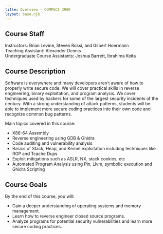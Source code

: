 ```yaml
---
title: Overview - COMPSCI 390R
layout: base.njk
---
```


## Course Staff
Instructors: Brian Levine, Steven Rossi, and Gilbert Hoermann<br>
Teaching Assistant: Alexander Dennis<br>
Undergraduate Course Assistants: Joshua Barrett, Ibrahima Keita

## Course Description
Software is everywhere and many developers aren't aware of how to properly write secure code. We
will cover practical skills in reverse engineering, binary exploitation, and program analysis. 
We cover techniques used by hackers for some of the largest security incidents of the century. With 
a strong understanding of attack patterns, students will be able to implement more secure coding
practices into their own code and recognize common bug patterns.

Main topics covered in this course:
- X86-64 Assembly
- Reverse engineering using GDB & Ghidra
- Code auditing and vulnerability analysis
- Basics of Stack, Heap, and Kernel exploitation including techniques like ROP and Tcache Dups
- Exploit mitigations such as ASLR, NX, stack cookies, etc
- Automated Program Analysis using Pin, Llvm, symbolic execution and Ghidra Scripting

## Course Goals
By the end of this course, you will:
- Gain a deeper understanding of operating systems and memory management.
- Learn how to reverse engineer closed source programs.
- Analyze programs for potential security vulnerabilities and learn more secure coding practices.

